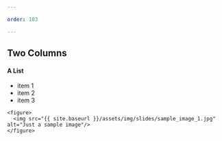 ```yaml
---

order: 103

---
```


## Two Columns

<div>
  <div class="two-col left">
    <h4>A List</h4>
    <ul>
      <li>item 1</li>
      <li>item 2</li>
      <li>item 3</li>
    </ul>
  </div>
  
  <div class="two-col right">
  
    <figure>
      <img src="{{ site.baseurl }}/assets/img/slides/sample_image_1.jpg" alt="Just a sample image"/>
    </figure>
  
  </div>
</div>
